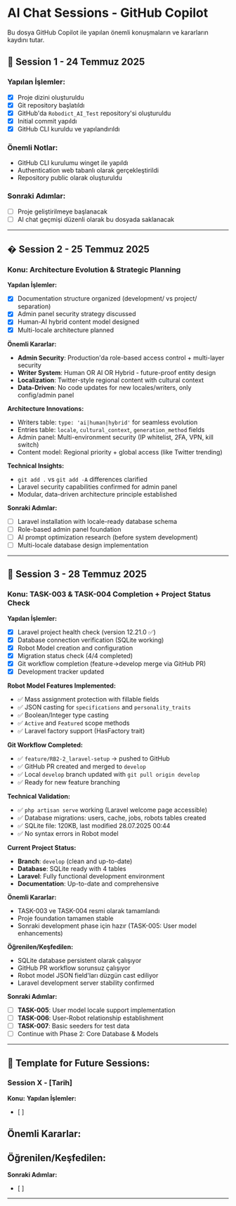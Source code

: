 # AI Chat Sessions - GitHub Copilot

Bu dosya GitHub Copilot ile yapılan önemli konuşmaların ve kararların kaydını tutar.

## 📅 Session 1 - 24 Temmuz 2025

### Yapılan İşlemler:
- [x] Proje dizini oluşturuldu
- [x] Git repository başlatıldı  
- [x] GitHub'da `Robodict_AI_Test` repository'si oluşturuldu
- [x] Initial commit yapıldı
- [x] GitHub CLI kuruldu ve yapılandırıldı

### Önemli Notlar:
- GitHub CLI kurulumu winget ile yapıldı
- Authentication web tabanlı olarak gerçekleştirildi
- Repository public olarak oluşturuldu

### Sonraki Adımlar:
- [ ] Proje geliştirilmeye başlanacak
- [ ] AI chat geçmişi düzenli olarak bu dosyada saklanacak

---

## � Session 2 - 25 Temmuz 2025

### Konu: Architecture Evolution & Strategic Planning

**Yapılan İşlemler:**
- [x] Documentation structure organized (development/ vs project/ separation)  
- [x] Admin panel security strategy discussed
- [x] Human-AI hybrid content model designed
- [x] Multi-locale architecture planned

**Önemli Kararlar:**
- **Admin Security**: Production'da role-based access control + multi-layer security
- **Writer System**: Human OR AI OR Hybrid - future-proof entity design
- **Localization**: Twitter-style regional content with cultural context
- **Data-Driven**: No code updates for new locales/writers, only config/admin panel

**Architecture Innovations:**
- Writers table: `type: 'ai|human|hybrid'` for seamless evolution
- Entries table: `locale`, `cultural_context`, `generation_method` fields
- Admin panel: Multi-environment security (IP whitelist, 2FA, VPN, kill switch)
- Content model: Regional priority + global access (like Twitter trending)

**Technical Insights:**
- `git add .` vs `git add -A` differences clarified
- Laravel security capabilities confirmed for admin panel
- Modular, data-driven architecture principle established

**Sonraki Adımlar:**
- [ ] Laravel installation with locale-ready database schema
- [ ] Role-based admin panel foundation
- [ ] AI prompt optimization research (before system development)
- [ ] Multi-locale database design implementation

---

## 📝 Session 3 - 28 Temmuz 2025

### Konu: TASK-003 & TASK-004 Completion + Project Status Check

**Yapılan İşlemler:**
- [x] Laravel project health check (version 12.21.0 ✅)
- [x] Database connection verification (SQLite working)
- [x] Robot Model creation and configuration
- [x] Migration status check (4/4 completed)
- [x] Git workflow completion (feature→develop merge via GitHub PR)
- [x] Development tracker updated

**Robot Model Features Implemented:**
- ✅ Mass assignment protection with fillable fields
- ✅ JSON casting for `specifications` and `personality_traits`
- ✅ Boolean/Integer type casting
- ✅ `Active` and `Featured` scope methods
- ✅ Laravel factory support (HasFactory trait)

**Git Workflow Completed:**
- ✅ `feature/RB2-2_laravel-setup` → pushed to GitHub
- ✅ GitHub PR created and merged to `develop`
- ✅ Local `develop` branch updated with `git pull origin develop`
- ✅ Ready for new feature branching

**Technical Validation:**
- ✅ `php artisan serve` working (Laravel welcome page accessible)
- ✅ Database migrations: users, cache, jobs, robots tables created
- ✅ SQLite file: 120KB, last modified 28.07.2025 00:44
- ✅ No syntax errors in Robot model

**Current Project Status:**
- **Branch**: `develop` (clean and up-to-date)
- **Database**: SQLite ready with 4 tables
- **Laravel**: Fully functional development environment
- **Documentation**: Up-to-date and comprehensive

**Önemli Kararlar:**
- TASK-003 ve TASK-004 resmi olarak tamamlandı
- Proje foundation tamamen stable
- Sonraki development phase için hazır (TASK-005: User model enhancements)

**Öğrenilen/Keşfedilen:**
- SQLite database persistent olarak çalışıyor
- GitHub PR workflow sorunsuz çalışıyor
- Robot model JSON field'ları düzgün cast ediliyor
- Laravel development server stability confirmed

**Sonraki Adımlar:**
- [ ] **TASK-005**: User model locale support implementation
- [ ] **TASK-006**: User-Robot relationship establishment
- [ ] **TASK-007**: Basic seeders for test data
- [ ] Continue with Phase 2: Core Database & Models

---

## 📝 Template for Future Sessions:

### Session X - [Tarih]
**Konu:** 
**Yapılan İşlemler:**
- [ ] 

**Önemli Kararlar:**
- 

**Öğrenilen/Keşfedilen:**
- 

**Sonraki Adımlar:**
- [ ] 

---
